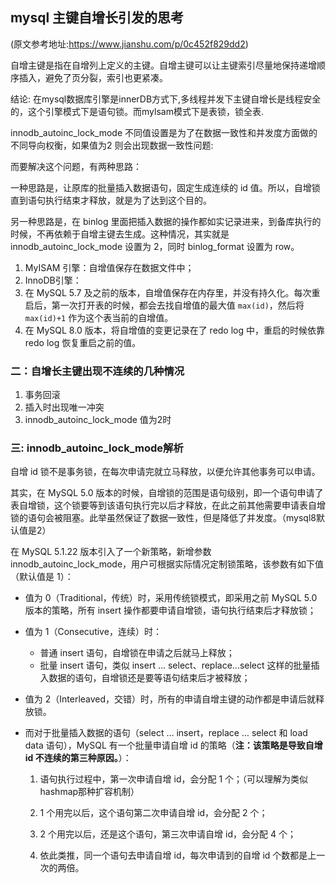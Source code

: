 ## mysql 主键自增长引发的思考

(原文参考地址:https://www.jianshu.com/p/0c452f829dd2)

自增主键是指在自增列上定义的主键。自增主键可以让主键索引尽量地保持递增顺序插入，避免了页分裂，索引也更紧凑。

结论: 在mysql数据库引擎是innerDB方式下,多线程并发下主键自增长是线程安全的，这个引擎模式下是语句锁。而mylsam模式下是表锁，锁全表.

innodb_autoinc_lock_mode 不同值设置是为了在数据一致性和并发度方面做的不同导向权衡，如果值为2 则会出现数据一致性问题:

而要解决这个问题，有两种思路：

一种思路是，让原库的批量插入数据语句，固定生成连续的 id 值。所以，自增锁直到语句执行结束才释放，就是为了达到这个目的。

另一种思路是，在 binlog 里面把插入数据的操作都如实记录进来，到备库执行的时候，不再依赖于自增主键去生成。这种情况，其实就是 innodb_autoinc_lock_mode 设置为 2，同时 binlog_format 设置为 row。





1. MyISAM 引擎：自增值保存在数据文件中；
2. InnoDB引擎：
3. 在 MySQL 5.7 及之前的版本，自增值保存在内存里，并没有持久化。每次重启后，第一次打开表的时候，都会去找自增值的最大值 `max(id)`，然后将 `max(id)+1` 作为这个表当前的自增值。
4. 在 MySQL 8.0 版本，将自增值的变更记录在了 redo log 中，重启的时候依靠 redo log 恢复重启之前的值。

### 二：自增长主键出现不连续的几种情况

1. 事务回滚
2. 插入时出现唯一冲突 
3. innodb_autoinc_lock_mode 值为2时

###  三: innodb_autoinc_lock_mode解析

自增 id 锁不是事务锁，在每次申请完就立马释放，以便允许其他事务可以申请。

其实，在 MySQL 5.0 版本的时候，自增锁的范围是语句级别，即一个语句申请了表自增锁，这个锁要等到该语句执行完以后才释放，在此之前其他需要申请表自增锁的语句会被阻塞。此举虽然保证了数据一致性，但是降低了并发度。（mysql8默认值是2）

在 MySQL 5.1.22 版本引入了一个新策略，新增参数 innodb_autoinc_lock_mode，用户可根据实际情况定制锁策略，该参数有如下值 （默认值是 1）：

- 值为 0（Traditional，传统）时，采用传统锁模式，即采用之前 MySQL 5.0 版本的策略，所有 insert 操作都要申请自增锁，语句执行结束后才释放锁；

- 值为 1（Consecutive，连续）时：

  - 普通 insert 语句，自增锁在申请之后就马上释放；
  - 批量 insert 语句，类似 insert … select、replace...select 这样的批量插入数据的语句，自增锁还是要等语句结束后才被释放；

- 值为 2（Interleaved，交错）时，所有的申请自增主键的动作都是申请后就释放锁。

- 而对于批量插入数据的语句（select … insert，replace … select 和 load data 语句），MySQL 有一个批量申请自增 id 的策略（**注：该策略是导致自增 id 不连续的第三种原因。**）：

  1. 语句执行过程中，第一次申请自增 id，会分配 1 个；（可以理解为类似hashmap那种扩容机制）

  2. 1 个用完以后，这个语句第二次申请自增 id，会分配 2 个；

  3. 2 个用完以后，还是这个语句，第三次申请自增 id，会分配 4 个；

  4. 依此类推，同一个语句去申请自增 id，每次申请到的自增 id 个数都是上一次的两倍。

     

  

  







